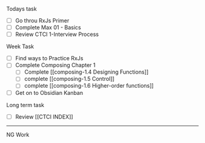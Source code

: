 
Todays task
- [ ] Go throu RxJs Primer
- [ ] Complete Max 01 - Basics
- [ ] Review CTCI 1-Interview Process

Week Task
- [ ] Find ways to Practice RxJs
- [ ] Complete Composing Chapter 1
	- [ ] Complete [[composing-1.4 Designing Functions]]
	- [ ] complete [[composing-1.5 Control]]
	- [ ] complete [[composing-1.6 Higher-order functions]]
- [ ] Get on to Obsidian Kanban

Long term task
- [ ] Review [[CTCI INDEX]]

---
NG Work